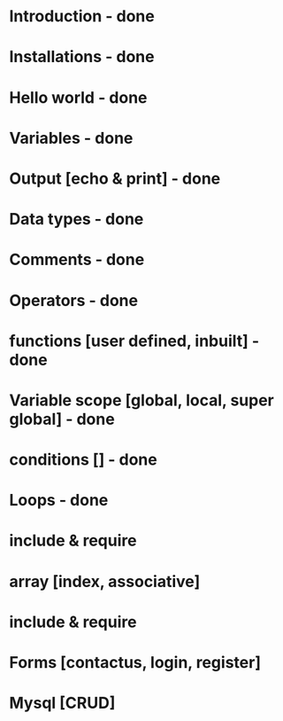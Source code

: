 # Introduction - done
# Installations - done
# Hello world - done
# Variables - done
# Output [echo & print] - done
# Data types - done
# Comments - done
# Operators - done
# functions [user defined, inbuilt] - done
# Variable scope [global, local, super global] - done
# conditions [] - done
# Loops - done
# include & require
# array [index, associative]
# include & require
# Forms [contactus, login, register]
# Mysql [CRUD]